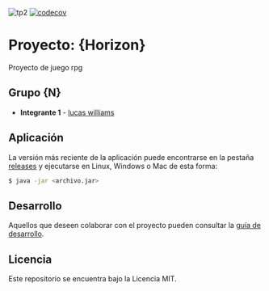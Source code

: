 ![tp2](https://github.com/lucas96will/HorizonProyect/actions/workflows/build.yml/badge.svg) [![codecov](https://codecov.io/gh/lucas96will/HorizonProyect/branch/master/graph/badge.svg)](https://codecov.io/gh/lucas96will/HorizonProyect)

# Proyecto: {Horizon} 

Proyecto de juego rpg

## Grupo {N}

* **Integrante 1** - [lucas williams](https://github.com/lucas96will)


## Aplicación

La versión más reciente de la aplicación puede encontrarse en la pestaña [releases](https://github.com/lucas96will/HorizonProyect/releases/latest) y ejecutarse en Linux, Windows o Mac de esta forma:

```bash
$ java -jar <archivo.jar>
```

## Desarrollo

Aquellos que deseen colaborar con el proyecto pueden consultar la [guía de desarrollo](./docs/Desarrollo.md).

## Licencia

Este repositorio se encuentra bajo la Licencia MIT.
